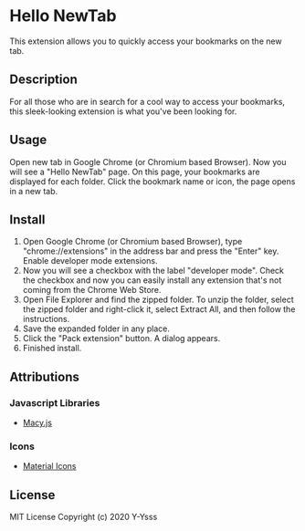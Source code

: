 # Hello NewTab
This extension allows you to quickly access your bookmarks on the new tab.

## Description
For all those who are in search for a cool way to access your bookmarks, this sleek-looking extension is what you've been looking for.

## Usage
Open new tab in Google Chrome (or Chromium based Browser). Now you will see a "Hello NewTab" page. On this page, your bookmarks are displayed for each folder. Click the bookmark name or icon, the page opens in a new tab.

## Install
1. Open Google Chrome (or Chromium based Browser), type "chrome://extensions" in the address bar and press the "Enter" key. Enable developer mode extensions.
2. Now you will see a checkbox with the label "developer mode". Check the checkbox and now you can easily install any extension that's not coming from the Chrome Web Store.
3. Open File Explorer and find the zipped folder. To unzip the folder, select the zipped folder and right-click it, select Extract All, and then follow the instructions.
4. Save the expanded folder in any place.
5. Click the "Pack extension" button. A dialog appears.
6. Finished install.

## Attributions
### Javascript Libraries
- <a href="https://github.com/bigbite/macy.js">Macy.js</a>

### Icons
- <a href="https://material.io/resources/icons/">Material Icons</a>

## License
MIT License Copyright (c) 2020 Y-Ysss